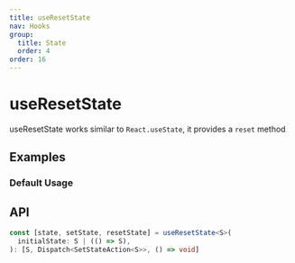 ```yaml
---
title: useResetState
nav: Hooks
group:
  title: State
  order: 4
order: 16
---
```


# useResetState

useResetState works similar to `React.useState`, it provides a `reset` method

## Examples

### Default Usage

<code src="./demo/demo1.tsx"></code>

## API

```typescript
const [state, setState, resetState] = useResetState<S>(
  initialState: S | (() => S),
): [S, Dispatch<SetStateAction<S>>, () => void]
```
